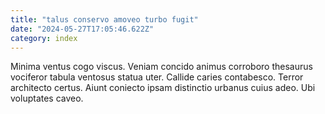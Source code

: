 ```yaml
---
title: "talus conservo amoveo turbo fugit"
date: "2024-05-27T17:05:46.622Z"
category: index
---
```

Minima ventus cogo viscus. Veniam concido animus corroboro thesaurus vociferor tabula ventosus statua uter. Callide caries contabesco.
Terror architecto certus. Aiunt coniecto ipsam distinctio urbanus cuius adeo. Ubi voluptates caveo.